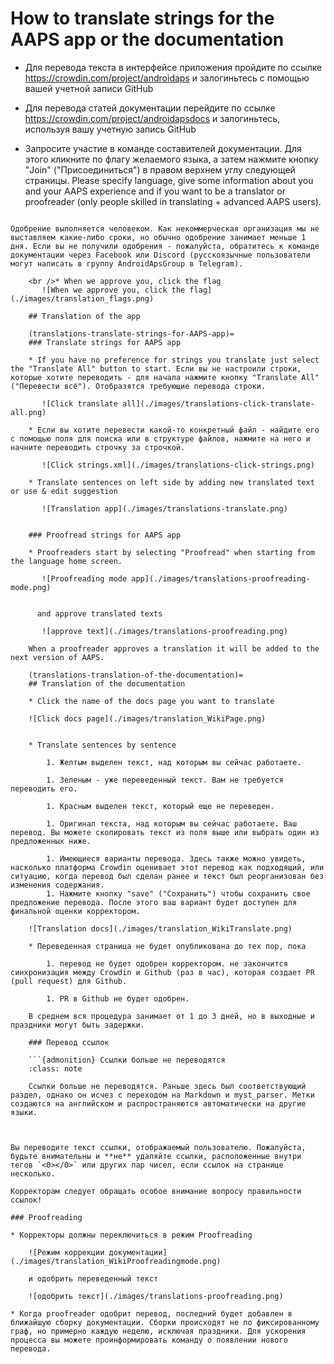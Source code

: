 # How to translate strings for the AAPS app or the documentation

* Для перевода текста в интерфейсе приложения пройдите по ссылке <https://crowdin.com/project/androidaps> и залогиньтесь с помощью вашей учетной записи GitHub
* Для перевода статей документации перейдите по ссылке <https://crowdin.com/project/androidapsdocs> и залогиньтесь, используя вашу учетную запись GitHub

* Запросите участие в команде составителей документации. Для этого кликните по флагу желаемого языка, а затем нажмите кнопку "Join" ("Присоединиться") в правом верхнем углу следующей страницы. Please specify language, give some information about you and your AAPS experience and if you want to be a translator or proofreader (only people skilled in translating + advanced AAPS users).

```{admonition} Ожидание одобрения :class: note

Одобрение выполняется человеком. Как некоммерческая организация мы не выставляем какие-либо сроки, но обычно одобрение занимает меньше 1 дня. Если вы не получили одобрения - пожалуйста, обратитесь к команде документации через Facebook или Discord (русскоязычные пользователи могут написать в группу AndroidApsGroup в Telegram).

    <br />* When we approve you, click the flag
       ![When we approve you, click the flag](./images/translation_flags.png)
    
    ## Translation of the app
    
    (translations-translate-strings-for-AAPS-app)=
    ### Translate strings for AAPS app
    
    * If you have no preference for strings you translate just select the "Translate All" button to start. Если вы не настроили строки, которые хотите переводить - для начала нажмите кнопку "Translate All" ("Перевести всё"). Отобразятся требующие перевода строки.
    
       ![Click translate all](./images/translations-click-translate-all.png)
    
    * Если вы хотите перевести какой-то конкретный файл - найдите его с помощью поля для поиска или в структуре файлов, нажмите на него и начните переводить строчку за строчкой.
    
       ![Click strings.xml](./images/translations-click-strings.png)
    
    * Translate sentences on left side by adding new translated text or use & edit suggestion 
    
       ![Translation app](./images/translations-translate.png)
    
    
    ### Proofread strings for AAPS app
    
    * Proofreaders start by selecting "Proofread" when starting from the language home screen.
    
       ![Proofreading mode app](./images/translations-proofreading-mode.png) 
    
    
      and approve translated texts 
    
       ![approve text](./images/translations-proofreading.png)
    
    When a proofreader approves a translation it will be added to the next version of AAPS.
    
    (translations-translation-of-the-documentation)=
    ## Translation of the documentation
    
    * Click the name of the docs page you want to translate
    
    ![Click docs page](./images/translation_WikiPage.png)
    
    
    * Translate sentences by sentence
    
        1. Желтым выделен текст, над которым вы сейчас работаете.
    
        1. Зеленым - уже переведенный текст. Вам не требуется переводить его.
    
        1. Красным выделен текст, который еще не переведен.
    
        1. Оригинал текста, над которым вы сейчас работаете. Ваш перевод. Вы можете скопировать текст из поля выше или выбрать один из предложенных ниже.
    
        1. Имеющиеся варианты перевода. Здесь также можно увидеть, насколько платформа Crowdin оценивает этот перевод как подходящий, или ситуацию, когда перевод был сделан ранее и текст был реорганизован без изменения содержания.
        1. Нажмите кнопку "save" ("Сохранить") чтобы сохранить свое предложение перевода. После этого ваш вариант будет доступен для финальной оценки корректором.
    
    ![Translation docs](./images/translation_WikiTranslate.png)
    
    * Переведенная страница не будет опубликована до тех пор, пока 
    
        1. перевод не будет одобрен корректором. не закончится синхронизация между Crowdin и Github (раз в час), которая создает PR (pull request) для Github.
    
        1. PR в Github не будет одобрен.
    
    В среднем вся процедура занимает от 1 до 3 дней, но в выходные и праздники могут быть задержки.
    
    ### Перевод ссылок
    
    ```{admonition} Ссылки больше не переводятся
    :class: note
    
    Ссылки больше не переводятся. Раньше здесь был соответствующий раздел, однако он исчез с переходом на Markdown и myst_parser. Метки создаются на английском и распространяются автоматически на другие языки.
    
    

Вы переводите текст ссылки, отображаемый пользователю. Пожалуйста, будьте внимательны и **не** удаляйте ссылки, расположенные внутри тегов `<0></0>` или других пар чисел, если ссылок на странице несколько.

Корректорам следует обращать особое внимание вопросу правильности ссылок!

### Proofreading

* Корректоры должны переключиться в режим Proofreading
    
    ![Режим коррекции документации](./images/translation_WikiProofreadingmode.png)
    
    и одобрить переведенный текст
    
    ![одобрить текст](./images/translations-proofreading.png)

* Когда proofreader одобрит перевод, последний будет добавлен в ближайшую сборку документации. Сборки происходят не по фиксированному граф, но примерно каждую неделю, исключая праздники. Для ускорения процесса вы можете проинформировать команду о появлении нового перевода.